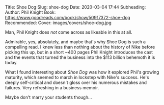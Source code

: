 Title: Shoe Dog
Slug: shoe-dog
Date: 2020-03-04 17:44
Subheading: 
Author: Phil Knight
Book: https://www.goodreads.com/book/show/50917372-shoe-dog
Recommended: 
Cover: images/covers/shoe-dog.jpg

Man, Phil Knight does *not* come across as likeable in this at all.

Admirable, yes, absolutely, and maybe that's why Shoe Dog is such a compelling read. I knew less than nothing about the history of Nike before picking this up, but in a short ~400 pages Phil Knight introduces the cast and the events that turned the business into the $113 billion behemoth it is today.

What I found interesting about *Shoe Dog* was how it explored Phil's growing maturity, which seemed to march in lockstep with Nike's success. He's deeply self-critical and doesn't gloss over his numerous mistakes and failures. Very refreshing in a business memoir.

Maybe don't marry your students though...